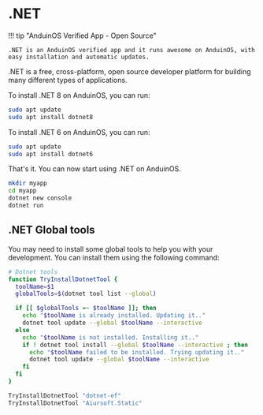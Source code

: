# .NET

!!! tip "AnduinOS Verified App - Open Source"

    .NET is an AnduinOS verified app and it runs awesome on AnduinOS, with easy installation and automatic updates.

.NET is a free, cross-platform, open source developer platform for building many different types of applications.

To install .NET 8 on AnduinOS, you can run:

```bash
sudo apt update
sudo apt install dotnet8
```

To install .NET 6 on AnduinOS, you can run:

```bash
sudo apt update
sudo apt install dotnet6
```

That's it. You can now start using .NET on AnduinOS.

```bash
mkdir myapp
cd myapp
dotnet new console
dotnet run
```

## .NET Global tools

You may need to install some global tools to help you with your development. You can install them using the following command:

```bash
# Dotnet tools
function TryInstallDotnetTool {
  toolName=$1
  globalTools=$(dotnet tool list --global)

  if [[ $globalTools =~ $toolName ]]; then
    echo "$toolName is already installed. Updating it.." 
    dotnet tool update --global $toolName --interactive
  else
    echo "$toolName is not installed. Installing it.."
    if ! dotnet tool install --global $toolName --interactive ; then
      echo "$toolName failed to be installed. Trying updating it.."
      dotnet tool update --global $toolName --interactive
    fi
  fi
}

TryInstallDotnetTool "dotnet-ef"
TryInstallDotnetTool "Aiursoft.Static"
```
